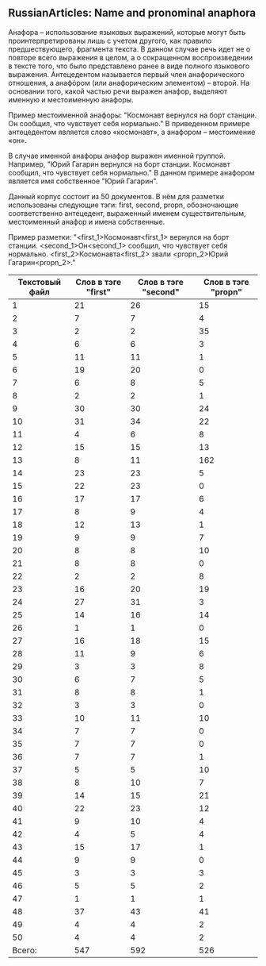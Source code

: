 ## RussianArticles: Name and pronominal anaphora

Анафора – использование языковых выражений, которые могут быть проинтерпретированы лишь с учетом другого, как правило предшествующего, фрагмента текста. В данном случае речь идет не о повторе всего выражения в целом, а о сокращенном воспроизведении в тексте того, что было представлено ранее в виде полного языкового выражения. Антецедентом называется первый член анафорического отношения, а анафóром (или анафорическим элементом) – второй. На основании того, какой частью речи выражен анафор, выделяют именную и местоименную анафоры.

Пример местоименной анафоры: "Космонавт вернулся на борт станции. Он сообщил, что чувствует себя нормально." В приведенном примере антецедентом является слово «космонавт», а анафором – местоимение «он».

В случае именной анафоры анафор выражен именной группой. Например, "Юрий Гагарин вернулся на борт станции. Космонавт сообщил, что чувствует себя нормально." В данном примере анафором является имя собственное "Юрий Гагарин". 

Данный корпус состоит из 50 документов. В нём для разметки использованы следующие тэги: first, second, propn, обозночающие соответственно антецедент, выраженный именем существительным, местоименный анафор и имена собственные. 

Пример разметки: "<first_1>Космонавт<first_1> вернулся на борт станции. <second_1>Он<second_1> сообщил, что чувствует себя нормально. <first_2>Космонавта<first_2> звали <propn_2>Юрий Гагарин<propn_2>."



| Текстовый файл  | Слов в тэге "first" | Слов в тэге "second" | Слов в тэге "propn" |
| --------------- | ------------------- | -------------------- | ------------------- |
| 1 | 21 | 26 | 15 |
| 2	| 7 |	7 |	4 |
| 3 |	2 |	2 |	35 |
| 4 |	6 |	6 |	3 |
| 5 |	11 | 11 |	1 |
| 6 | 19 | 20 | 0 |
| 7 | 6 | 8 | 5 |
| 8	| 2 |	2 |	1 |
| 9 |	30 |	30 |	24 |
| 10 | 31 | 34 | 22 |
| 11 | 4 | 6 | 8 |
| 12 | 15 | 15 | 13 |
| 13 | 8 | 11 |	162 |
| 14 | 23 |	23 | 5 |
| 15 | 22 |	23 |	0 |
| 16 | 17 |	17 |	6 |
| 17 |	8 |	9 |	4 |
| 18 |	12 |	13 |	1 |
| 19 |	9 |	9 |	7 |
| 20 |	8 |	8 |	10 |
| 21 |	8 |	8 |	0 |
| 22 |	2 |	2 |	8 |
| 23 |	16 |	20 |	19 |
| 24 |	27 |	31 |	3 | 
| 25 | 14 |	16 |	14 |
| 26 | 1 | 1 | 0 |
| 27 | 16 | 18 | 15 |
| 28 | 11 | 9 | 6 |
| 29 | 3 | 3 | 8 |
| 30 | 6 | 7 | 5 |
| 31 | 8 | 8 | 1 |
| 32 | 3 | 3 | 0 |
| 33 | 10 | 11 | 10 |
| 34 | 7 | 7 | 0 |
| 35 | 7 | 7 | 0 |
| 36 | 7 | 7 | 1 |
| 37 | 5|5|10|
| 38 | 8 | 10 | 7 |
| 39 | 14 | 15 | 21 |
| 40 | 22 | 23 | 12 |
| 41 | 9 | 10 | 4 |
| 42 | 4 | 5 | 4 |
| 43 | 15 | 17 | 1 |
| 44 | 9 | 9 | 0 |
| 45 | 3 | 3 | 3 |
| 46 | 5 | 5 | 2 |
| 47 | 1 | 1 | 1 |
| 48 | 37 | 43 | 41 |
| 49 | 4 | 4 | 2 |
| 50 | 4 | 4 | 2 |
| Всего: | 547 | 592 | 526 |
